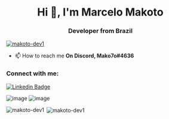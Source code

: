 <h1 align="center">Hi 👋, I'm Marcelo Makoto</h1>
<h3 align="center">Developer from Brazil</h3>

<p align="left"> <a href="https://github.com/ryo-ma/github-profile-trophy"><img src="https://github-profile-trophy.vercel.app/?username=makoto-dev1" alt="makoto-dev1" /></a> </p>


- 📫 How to reach me **On Discord, Mako7o#4636**

<h3 align="left">Connect with me:</h3>
<p align="left">
  
  [![Linkedin Badge](https://img.shields.io/badge/-LinkedIn-blue?style=flat-square&logo=Linkedin&logoColor=white&link=https://www.linkedin.com/in/marcelo-santos1/)](https://www.linkedin.com/in/marcelo-santos1/) 

</p>

![image](https://img.shields.io/badge/C%23-239120?style=for-the-badge&logo=c-sharp&logoColor=white)
![image](https://img.shields.io/badge/HTML5-E34F26?style=for-the-badge&logo=html5&logoColor=white)

<p><img align="left" src="https://github-readme-stats.vercel.app/api/top-langs?username=makoto-dev1&show_icons=true&locale=en&layout=compact" alt="makoto-dev1" /></p>

<p>&nbsp;<img align="center" src="https://github-readme-stats.vercel.app/api?username=makoto-dev1&show_icons=true&locale=en" alt="makoto-dev1" /></p>
